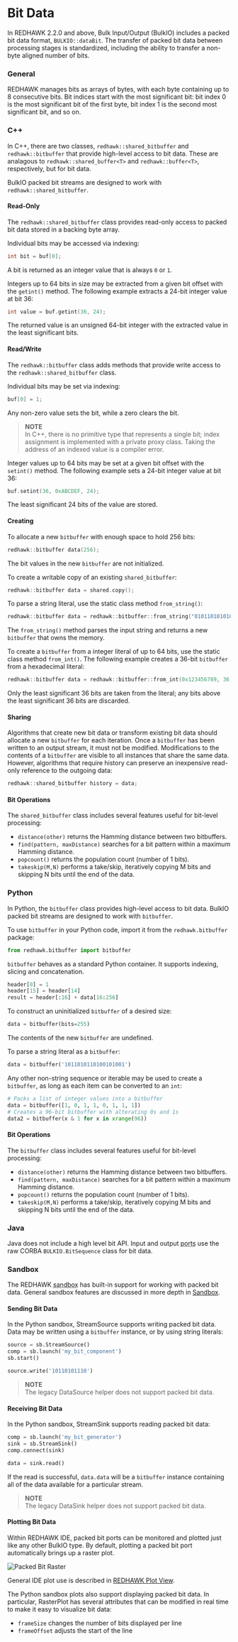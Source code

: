 # Bit Data

In REDHAWK 2.2.0 and above, Bulk Input/Output (BulkIO) includes a packed bit data format, `BULKIO::dataBit`.
The transfer of packed bit data between processing stages is standardized, including the ability to transfer a non-byte aligned number of bits.

### General

REDHAWK manages bits as arrays of bytes, with each byte containing up to 8 consecutive bits.
Bit indices start with the most significant bit: bit index 0 is the most significant bit of the first byte, bit index 1 is the second most significant bit, and so on.

### C++

In C++, there are two classes, `redhawk::shared_bitbuffer` and `redhawk::bitbuffer` that provide high-level access to bit data.
These are analagous to `redhawk::shared_buffer<T>` and `redhawk::buffer<T>`, respectively, but for bit data.

BulkIO packed bit streams are designed to work with `redhawk::shared_bitbuffer`.

#### Read-Only

The `redhawk::shared_bitbuffer` class provides read-only access to packed bit data stored in a backing byte array.

Individual bits may be accessed via indexing:

```cpp
int bit = buf[0];
```

A bit is returned as an integer value that is always `0` or `1`.

Integers up to 64 bits in size may be extracted from a given bit offset with the `getint()` method.
The following example extracts a 24-bit integer value at bit 36:

```cpp
int value = buf.getint(36, 24);
```

The returned value is an unsigned 64-bit integer with the extracted value in the least significant bits.

#### Read/Write

The `redhawk::bitbuffer` class adds methods that provide write access to the `redhawk::shared_bitbuffer` class.

Individual bits may be set via indexing:

```cpp
buf[0] = 1;
```

Any non-zero value sets the bit, while a zero clears the bit.

> **NOTE**  
> In C++, there is no primitive type that represents a single bit; index assignment is implemented with a private proxy class.
> Taking the address of an indexed value is a compiler error.

Integer values up to 64 bits may be set at a given bit offset with the `setint()` method.
The following example sets a 24-bit integer value at bit 36:

```cpp
buf.setint(36, 0xABCDEF, 24);
```

The least significant 24 bits of the value are stored.

#### Creating

To allocate a new `bitbuffer` with enough space to hold 256 bits:

```cpp
redhawk::bitbuffer data(256);
```

The bit values in the new `bitbuffer` are not initialized.

To create a writable copy of an existing `shared_bitbuffer`:

```cpp
redhawk::bitbuffer data = shared.copy();
```

To parse a string literal, use the static class method `from_string()`:

```cpp
redhawk::bitbuffer data = redhawk::bitbuffer::from_string("0101101010101");
```

The `from_string()` method parses the input string and returns a new `bitbuffer` that owns the memory.

To create a `bitbuffer` from a integer literal of up to 64 bits, use the static class method `from_int()`.
The following example creates a 36-bit `bitbuffer` from a hexadecimal literal:

```cpp
redhawk::bitbuffer data = redhawk::bitbuffer::from_int(0x123456789, 36);
```

Only the least significant 36 bits are taken from the literal; any bits above the least significant 36 bits are discarded.

#### Sharing

Algorithms that create new bit data or transform existing bit data should allocate a new `bitbuffer` for each iteration.
Once a `bitbuffer` has been written to an output stream, it must not be modified.
Modifications to the contents of a `bitbuffer` are visible to all instances that share the same data.
However, algorithms that require history can preserve an inexpensive read-only reference to the outgoing data:

```cpp
redhawk::shared_bitbuffer history = data;
```

#### Bit Operations

The `shared_bitbuffer` class includes several features useful for bit-level processing:

 - `distance(other)` returns the Hamming distance between two bitbuffers.
 - `find(pattern, maxDistance)` searches for a bit pattern within a maximum Hamming distance.
 - `popcount()` returns the population count (number of 1 bits).
 - `takeskip(M,N)` performs a take/skip, iteratively copying M bits and skipping N bits until the end of the data.

### Python

In Python, the `bitbuffer` class provides high-level access to bit data.
BulkIO packed bit streams are designed to work with `bitbuffer`.

To use `bitbuffer` in your Python code, import it from the `redhawk.bitbuffer` package:

```python
from redhawk.bitbuffer import bitbuffer
```

`bitbuffer` behaves as a standard Python container.
It supports indexing, slicing and concatenation.

```python
header[0] = 1
header[15] = header[14]
result = header[:16] + data[16:256]
```

To construct an uninitialized `bitbuffer` of a desired size:

```python
data = bitbuffer(bits=255)
```

The contents of the new `bitbuffer` are undefined.

To parse a string literal as a `bitbuffer`:

```python
data = bitbuffer('1011010110100101001')
```

Any other non-string sequence or iterable may be used to create a `bitbuffer`, as long as each item can be converted to an `int`:

```python
# Packs a list of integer values into a bitbuffer
data = bitbuffer([1, 0, 1, 1, 0, 1, 1, 1])
# Creates a 96-bit bitbuffer with alterating 0s and 1s
data2 = bitbuffer(x & 1 for x in xrange(96))
```

#### Bit Operations

The `bitbuffer` class includes several features useful for bit-level processing:

 - `distance(other)` returns the Hamming distance between two bitbuffers.
 - `find(pattern, maxDistance)` searches for a bit pattern within a maximum Hamming distance.
 - `popcount()` returns the population count (number of 1 bits).
 - `takeskip(M,N)` performs a take/skip, iteratively copying M bits and skipping N bits until the end of the data.

### Java

Java does not include a high level bit API.
Input and output <abbr title="See Glossary.">ports</abbr> use the raw CORBA `BULKIO.BitSequence` class for bit data.

### Sandbox

The REDHAWK <abbr title="See Glossary.">sandbox</abbr> has built-in support for working with packed bit data.
General sandbox features are discussed in more depth in [Sandbox](../../sandbox/_index.html).

#### Sending Bit Data

In the Python sandbox, StreamSource supports writing packed bit data.
Data may be written using a `bitbuffer` instance, or by using string literals:

```python
source = sb.StreamSource()
comp = sb.launch('my_bit_component')
sb.start()

source.write('10110101110')
```


> **NOTE**  
> The legacy DataSource helper does not support packed bit data.  

#### Receiving Bit Data

In the Python sandbox, StreamSink supports reading packed bit data:

```python
comp = sb.launch('my_bit_generator')
sink = sb.StreamSink()
comp.connect(sink)

data = sink.read()
```

If the read is successful, `data.data` will be a `bitbuffer` instance containing all of the data available for a particular stream.


> **NOTE**  
> The legacy DataSink helper does not support packed bit data.  

#### Plotting Bit Data

Within REDHAWK IDE, packed bit ports can be monitored and plotted just like any other BulkIO type.
By default, plotting a packed bit port automatically brings up a raster plot.

![Packed Bit Raster](../images/PackedBitPlot.png)

General IDE plot use is described in [REDHAWK Plot View](../../ide/editors-and-views/redhawk-plot-view.html).

The Python sandbox plots also support displaying packed bit data.
In particular, RasterPlot has several attributes that can be modified in real time to make it easy to visualize bit data:

 - `frameSize` changes the number of bits displayed per line
 - `frameOffset` adjusts the start of the line
